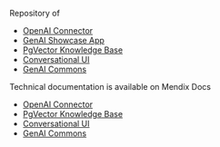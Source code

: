 Repository of
* [OpenAI Connector](https://marketplace.mendix.com/link/component/220472)
* [GenAI Showcase App](https://marketplace.mendix.com/link/component/220475)
* [PgVector Knowledge Base](https://marketplace.mendix.com/link/component/225063)
* [Conversational UI](https://marketplace.mendix.com/link/component/227931)
* [GenAI Commons](https://marketplace.mendix.com/link/component/227933)

Technical documentation is available on Mendix Docs
* [OpenAI Connector](https://docs.mendix.com/appstore/connectors/openai-connector/)
* [PgVector Knowledge Base](https://docs.mendix.com/appstore/modules/pgvector-knowledge-base/)
* [Conversational UI](https://docs.mendix.com/appstore/modules/genai/conversational-ui/)
* [GenAI Commons](https://docs.mendix.com/appstore/modules/genai-commons/)